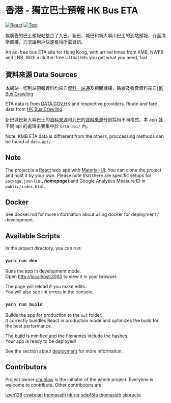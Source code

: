 # 香港 - 獨立巴士預報 HK Bus ETA

[![React](https://badges.aleen42.com/src/react.svg)](http://reactjs.org/) 
[![Test](https://github.com/hkbus/hk-independent-bus-eta/actions/workflows/node.js.yml/badge.svg)](https://hkbus.app)


無廣告的巴士預報站整合了九巴、新巴、城巴和新大嶼山巴士的到站預報，介面清晣直接，力求讓用戶快速獲得所需資訊。

An ad-free bus ETA site for Hong Kong, with arrival times from KMB, NWFB and LNB. 
With a clutter-free UI that lets you get what you need, fast.

## 資料來源 Data Sources

本網站一切到站預報資料均來自[資料一站通](https://data.gov.hk)及相關機構，路線及收費資料來自[HK Bus Crawling](https://github.com/hkbus/hk-bus-crawling/)

ETA data is from [DATA.GOV.HK](https://data.gov.hk) and respective providers. Route and fare data from [HK Bus Crawling](https://github.com/hkbus/hk-bus-crawling/).

新巴城巴新大嶼巴士的[資料來源](https://data.gov.hk/tc-data/dataset/nwfb-eta-transport-realtime-eta)和九巴的[資料來源](https://data.gov.hk/tc-data/dataset/hk-td-tis_21-etakmb)分別採用不同格式，本 app 就不同 api 的處理主要集中於 `data-api/` 內。

Note: KMB ETA data is diffrerent from the others, proccessing methods can be found at `data-api/`.

## Note

The project is a [React](https://reactjs.org/) web app with [Material-UI](https://material-ui.com/). You can clone the project and host it by your own. Please note that there are specific setups for `package.json` (i.e., ***homepage***) and Google Analytics Measure ID in `public/index.html`.

## Docker

See docker.md for more information about using docker for deployment / development.

## Available Scripts

In the project directory, you can run:

### `yarn run dev`

Runs the app in development mode.\
Open [http://localhost:3000](http://localhost:3000) to view it in your browser.

The page will reload if you make edits.\
You will also see lint errors in the console.

### `yarn run build`

Builds the app for production to the `out` folder.\
It correctly bundles React in production mode and optimizes the build for the best performance.

The build is minified and the filenames include the hashes.\
Your app is ready to be deployed!

See the section about [deployment](https://nextjs.org/docs/advanced-features/static-html-export) for more information.

## Contributors

Project owner [chunlaw](https://github.com/chunlaw) is the initiator of the whole project. Everyone is welcome to contribute. Other contributors are:

[lzwn128](https://github.com/lzwn128 )
[cswbrian](https://github.com/cswbrian)
[thomassth](https://github.com/thomassth)
[hk-ng](https://github.com/hk-ng)
[sdip15fa](https://github.com/sdip15fa)
[thomassth](https://github.com/thomassth)
[skpracta](https://github.com/skpracta)